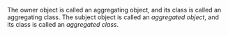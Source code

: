 The owner object is called an aggregating object, and its class is called an aggregating class. The subject object is called an _aggregated object_, and its class is called an _aggregated class_.